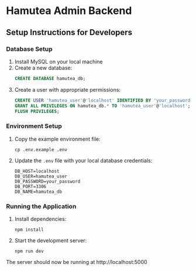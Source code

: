 # Hamutea Admin Backend

## Setup Instructions for Developers

### Database Setup

1. Install MySQL on your local machine
2. Create a new database:
   ```sql
   CREATE DATABASE hamutea_db;
   ```
3. Create a user with appropriate permissions:
   ```sql
   CREATE USER 'hamutea_user'@'localhost' IDENTIFIED BY 'your_password';
   GRANT ALL PRIVILEGES ON hamutea_db.* TO 'hamutea_user'@'localhost';
   FLUSH PRIVILEGES;
   ```

### Environment Setup

1. Copy the example environment file:
   ```
   cp .env.example .env
   ```
2. Update the `.env` file with your local database credentials:
   ```
   DB_HOST=localhost
   DB_USER=hamutea_user
   DB_PASSWORD=your_password
   DB_PORT=3306
   DB_NAME=hamutea_db
   ```

### Running the Application

1. Install dependencies:
   ```
   npm install
   ```
2. Start the development server:
   ```
   npm run dev
   ```

The server should now be running at http://localhost:5000